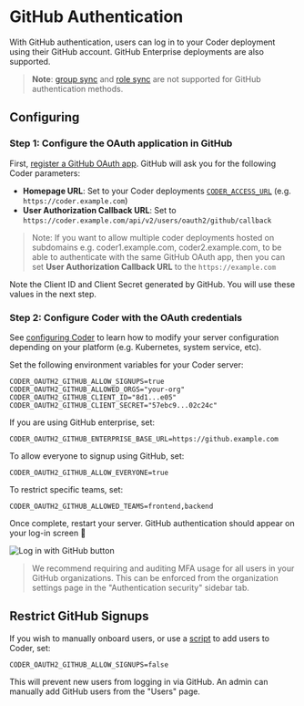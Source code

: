 # GitHub Authentication

With GitHub authentication, users can log in to your Coder deployment using their GitHub account. GitHub Enterprise deployments are also supported.

> **Note**: [group sync](#todo) and [role sync](#) are not supported for GitHub authentication methods.

## Configuring

### Step 1: Configure the OAuth application in GitHub

First, [register a GitHub OAuth app](https://developer.github.com/apps/building-oauth-apps/creating-an-oauth-app/). GitHub will ask you for the following Coder parameters:

- **Homepage URL**: Set to your Coder deployments [`CODER_ACCESS_URL`](https://coder.com/docs/v2/latest/cli/server#--access-url) (e.g. `https://coder.example.com`)
- **User Authorization Callback URL**: Set to `https://coder.example.com/api/v2/users/oauth2/github/callback`

> Note: If you want to allow multiple coder deployments hosted on subdomains e.g. coder1.example.com, coder2.example.com, to be able to authenticate with the same GitHub OAuth app, then you can set **User Authorization Callback URL** to the `https://example.com`

Note the Client ID and Client Secret generated by GitHub. You will use these
values in the next step.

### Step 2: Configure Coder with the OAuth credentials

See [configuring Coder](../configure.md) to learn how to modify your server configuration depending on your platform (e.g. Kubernetes, system service, etc).

Set the following environment variables for your Coder server:

```console
CODER_OAUTH2_GITHUB_ALLOW_SIGNUPS=true
CODER_OAUTH2_GITHUB_ALLOWED_ORGS="your-org"
CODER_OAUTH2_GITHUB_CLIENT_ID="8d1...e05"
CODER_OAUTH2_GITHUB_CLIENT_SECRET="57ebc9...02c24c"
```

If you are using GitHub enterprise, set:

```console
CODER_OAUTH2_GITHUB_ENTERPRISE_BASE_URL=https://github.example.com
```

To allow everyone to signup using GitHub, set:

```console
CODER_OAUTH2_GITHUB_ALLOW_EVERYONE=true
```

To restrict specific teams, set:

```console
CODER_OAUTH2_GITHUB_ALLOWED_TEAMS=frontend,backend
```

Once complete, restart your server. GitHub authentication should appear on your log-in screen 🎉

![Log in with GitHub button](https://user-images.githubusercontent.com/22407953/261880741-87bfb1cb-7ea3-41b5-8eef-200552157cda.png)

> We recommend requiring and auditing MFA usage for all users in your GitHub
> organizations. This can be enforced from the organization settings page in the
> "Authentication security" sidebar tab.

## Restrict GitHub Signups

If you wish to manually onboard users, or use a [script](../automation.md) to add users to Coder, set:

```console
CODER_OAUTH2_GITHUB_ALLOW_SIGNUPS=false
```

This will prevent new users from logging in via GitHub. An admin can manually add GitHub users from the "Users" page.
